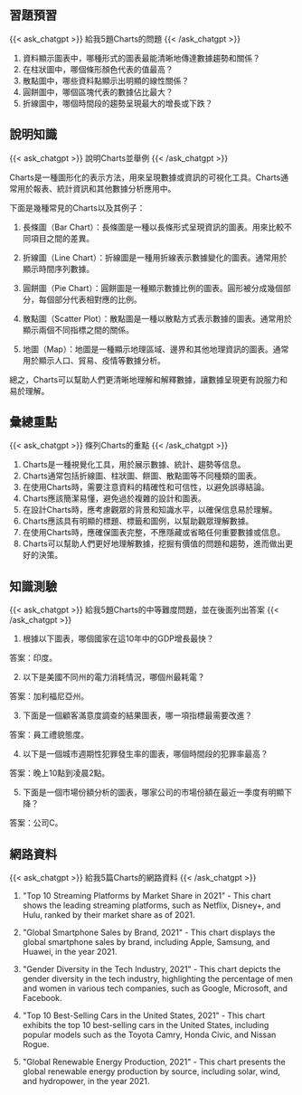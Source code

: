 ## 習題預習
{{< ask_chatgpt >}}
給我5題Charts的問題
{{< /ask_chatgpt >}}



1. 資料顯示圖表中，哪種形式的圖表最能清晰地傳達數據趨勢和關係？
2. 在柱狀圖中，哪個條形顏色代表的值最高？ 
3. 散點圖中，哪些資料點顯示出明顯的線性關係？ 
4. 圓餅圖中，哪個區塊代表的數據佔比最大？
5. 折線圖中，哪個時間段的趨勢呈現最大的增長或下跌？   

## 說明知識
{{< ask_chatgpt >}}
說明Charts並舉例
{{< /ask_chatgpt >}}



Charts是一種圖形化的表示方法，用來呈現數據或資訊的可視化工具。Charts通常用於報表、統計資訊和其他數據分析應用中。

下面是幾種常見的Charts以及其例子：

1. 長條圖（Bar Chart）：長條圖是一種以長條形式呈現資訊的圖表。用來比較不同項目之間的差異。

2. 折線圖（Line Chart）：折線圖是一種用折線表示數據變化的圖表。通常用於顯示時間序列數據。

3. 圓餅圖（Pie Chart）：圓餅圖是一種顯示數據比例的圖表。圓形被分成幾個部分，每個部分代表相對應的比例。

4. 散點圖（Scatter Plot）：散點圖是一種以散點方式表示數據的圖表。通常用於顯示兩個不同指標之間的關係。

5. 地圖（Map）：地圖是一種顯示地理區域、邊界和其他地理資訊的圖表。通常用於顯示人口、貿易、疫情等數據分析。

總之，Charts可以幫助人們更清晰地理解和解釋數據，讓數據呈現更有說服力和易於理解。   

## 彙總重點
{{< ask_chatgpt >}}
條列Charts的重點
{{< /ask_chatgpt >}}



1. Charts是一種視覺化工具，用於展示數據、統計、趨勢等信息。
2. Charts通常包括折線圖、柱狀圖、餅圖、散點圖等不同種類的圖表。
3. 在使用Charts時，需要注意資料的精確性和可信性，以避免誤導結論。
4. Charts應該簡潔易懂，避免過於複雜的設計和圖表。
5. 在設計Charts時，應考慮觀眾的背景和知識水平，以確保信息易於理解。
6. Charts應該具有明顯的標題、標籤和圖例，以幫助觀眾理解數據。
7. 在使用Charts時，應確保圖表完整，不應隱藏或省略任何重要數據或信息。
8. Charts可以幫助人們更好地理解數據，挖掘有價值的問題和趨勢，進而做出更好的決策。   

## 知識測驗
{{< ask_chatgpt >}}
給我5題Charts的中等難度問題，並在後面列出答案
{{< /ask_chatgpt >}}



1. 根據以下圖表，哪個國家在這10年中的GDP增長最快？

答案：印度。

2. 以下是美國不同州的電力消耗情況，哪個州最耗電？

答案：加利福尼亞州。

3. 下面是一個顧客滿意度調查的結果圖表，哪一項指標最需要改進？

答案：員工禮貌態度。

4. 以下是一個城市週期性犯罪發生率的圖表，哪個時間段的犯罪率最高？

答案：晚上10點到凌晨2點。

5. 下面是一個市場份額分析的圖表，哪家公司的市場份額在最近一季度有明顯下降？

答案：公司C。   

## 網路資料
{{< ask_chatgpt >}}
給我5篇Charts的網路資料
{{< /ask_chatgpt >}}



1. "Top 10 Streaming Platforms by Market Share in 2021" - This chart shows the leading streaming platforms, such as Netflix, Disney+, and Hulu, ranked by their market share as of 2021.

2. "Global Smartphone Sales by Brand, 2021" - This chart displays the global smartphone sales by brand, including Apple, Samsung, and Huawei, in the year 2021.

3. "Gender Diversity in the Tech Industry, 2021" - This chart depicts the gender diversity in the tech industry, highlighting the percentage of men and women in various tech companies, such as Google, Microsoft, and Facebook.

4. "Top 10 Best-Selling Cars in the United States, 2021" - This chart exhibits the top 10 best-selling cars in the United States, including popular models such as the Toyota Camry, Honda Civic, and Nissan Rogue.

5. "Global Renewable Energy Production, 2021" - This chart presents the global renewable energy production by source, including solar, wind, and hydropower, in the year 2021.   

